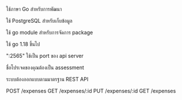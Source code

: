 ใช้ภาษา Go สำหรับการพัฒนา

ใช้ PostgreSQL สำหรับเก็บข้อมูล

ใช้ go module สำหรับการจัดการ package

ใช้ go 1.18 ขึ้นไป

":2565" ใช้เป็น port ของ api server

ชื่อโปรเจคของคุณต้องเป็น assessment

ระบบต้องออกแบบตามมาตรฐาน REST API

POST /expenses
GET /expenses/:id
PUT /expenses/:id
GET /expenses
